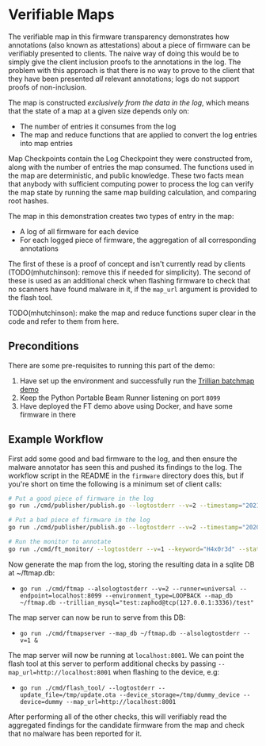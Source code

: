Verifiable Maps
===============

The verifiable map in this firmware transparency demonstrates how annotations (also known as attestations) about a piece of firmware can be verifiably presented to clients.
The naive way of doing this would be to simply give the client inclusion proofs to the annotations in the log.
The problem with this approach is that there is no way to prove to the client that they have been presented *all* relevant annotations; logs do not support proofs of non-inclusion.

The map is constructed *exclusively from the data in the log*, which means that the state of a map at a given size depends only on:
 * The number of entries it consumes from the log
 * The map and reduce functions that are applied to convert the log entries into map entries

Map Checkpoints contain the Log Checkpoint they were constructed from, along with the number of entries the map consumed.
The functions used in the map are deterministic, and public knowledge.
These two facts mean that anybody with sufficient computing power to process the log can verify the map state by running the same map building calculation, and comparing root hashes.

The map in this demonstration creates two types of entry in the map:
 * A log of all firmware for each device
 * For each logged piece of firmware, the aggregation of all corresponding annotations

The first of these is a proof of concept and isn't currently read by clients (TODO(mhutchinson): remove this if needed for simplicity).
The second of these is used as an additional check when flashing firmware to check that no scanners have found malware in it, if the `map_url` argument is provided to the flash tool.

TODO(mhutchinson): make the map and reduce functions super clear in the code and refer to them from here.

Preconditions
-------------

There are some pre-requisites to running this part of the demo:
 1. Have set up the environment and successfully run the [Trillian batchmap demo](https://github.com/google/trillian/tree/master/experimental/batchmap)
 2. Keep the Python Portable Beam Runner listening on port `8099`
 3. Have deployed the FT demo above using Docker, and have some firmware in there

Example Workflow
----------------

First add some good and bad firmware to the log, and then ensure the malware annotator has seen this and pushed its findings to the log.
The workflow script in the README in the `firmware` directory does this, but if you're short on time the following is a minimum set of client calls:

```bash
# Put a good piece of firmware in the log
go run ./cmd/publisher/publish.go --logtostderr --v=2 --timestamp="2021-10-10T15:30:20.19Z" --binary_path=./testdata/firmware/dummy_device/example.wasm --output_path=/tmp/update.ota --device=dummy

# Put a bad piece of firmware in the log
go run ./cmd/publisher/publish.go --logtostderr --v=2 --timestamp="2020-10-10T23:00:00.00Z" --binary_path=./testdata/firmware/dummy_device/hacked.wasm --output_path=/tmp/bad_update.ota --device=dummy

# Run the monitor to annotate
go run ./cmd/ft_monitor/ --logtostderr --v=1 --keyword="H4x0r3d" --state_file=/tmp/ftmon.state --annotate
```

Now generate the map from the log, storing the resulting data in a sqlite DB at ~/ftmap.db:

* `go run ./cmd/ftmap --alsologtostderr --v=2 --runner=universal --endpoint=localhost:8099 --environment_type=LOOPBACK --map_db ~/ftmap.db --trillian_mysql="test:zaphod@tcp(127.0.0.1:3336)/test"`

The map server can now be run to serve from this DB:

* `go run ./cmd/ftmapserver --map_db ~/ftmap.db --alsologtostderr --v=1 &`

The map server will now be running at `localhost:8001`. We can point the flash tool at this server to perform additional checks by passing `--map_url=http://localhost:8001` when flashing to the device, e.g:

* `go run ./cmd/flash_tool/ --logtostderr --update_file=/tmp/update.ota --device_storage=/tmp/dummy_device --device=dummy --map_url=http://localhost:8001`

After performing all of the other checks, this will verifiably read the aggregated findings for the candidate firmware from the map and check that no malware has been reported for it.
